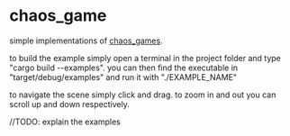 # chaos_game

simple implementations of [chaos_games](https://en.wikipedia.org/wiki/Chaos_game).

to build the example simply open a terminal in the project folder and type "cargo build --examples". you can then find the executable in "target/debug/examples" and run it with "./EXAMPLE_NAME"

to navigate the scene simply click and drag. to zoom in and out you can scroll up and down respectively.


//TODO: explain the examples